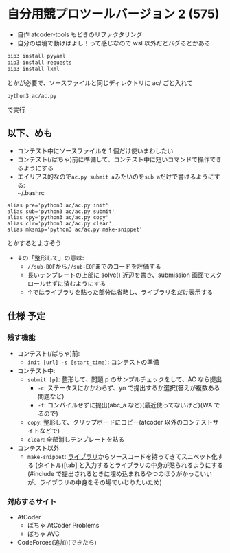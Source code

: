 # 自分用競プロツールバージョン 2 (575)

- 自作 atcoder-tools もどきのリファクタリング
- 自分の環境で動けばよし！って感じなので wsl 以外だとバグるとかある

```bash
pip3 install pyyaml
pip3 install requests
pip3 install lxml
```
とかが必要で、ソースファイルと同じディレクトリに ac/ ごと入れて
```
python3 ac/ac.py
```
で実行

## 以下、めも

- コンテスト中にソースファイルを 1 個だけ使いまわしたい
- コンテスト(/ばちゃ)前に準備して、コンテスト中に短いコマンドで操作できるようにする
- エイリアス的なので`ac.py submit a`みたいのを`sub a`だけで書けるようにする: <br>
~/.bashrc
```
alias pre='python3 ac/ac.py init'
alias sub='python3 ac/ac.py submit'
alias cpy='python3 ac/ac.py copy'
alias clr='python3 ac/ac.py clear'
alias mksnip='python3 ac/ac.py make-snippet'
```
とかするとよさそう
- ↓の「整形して」の意味:
	+ `//sub-BOF`から`//sub-EOF`までのコードを評価する
	+ 長いテンプレートの上部に solve() 近辺を書き、submission 画面でスクロールせずに済むようにする
	+ ↑ではライブラリを貼った部分は省略し、ライブラリ名だけ表示する

## 仕様 予定

### 残す機能

- コンテスト(/ばちゃ)前:
	+ `init [url] -s [start_time]`: コンテストの準備
- コンテスト中:
	+ `submit [p]`: 整形して、問題 p のサンプルチェックをして、AC なら提出
		* `-c`: ステータスにかかわらず、yn で提出するか選択(答えが複数ある問題など)
		* `-f`: コンパイルせずに提出(abc_a など)(最近使ってないけど)(WA でるので)
	+ `copy`: 整形して、クリップボードにコピー(atcoder 以外のコンテストサイトなどで)
	+ `clear`: 全部消しテンプレートを貼る
- コンテスト以外
	+ `make-snippet`: [ライブラリ](https://tqkoh.github.io/library/)からソースコードを持ってきてスニペット化する (タイトル)[tab] と入力するとライブラリの中身が貼られるようにする(#include で提出されるときに埋め込まれるやつのほうがかっこいいが、ライブラリの中身をその場でいじりたいため)

### 対応するサイト

- AtCoder
	+ ばちゃ AtCoder Problems
	+ ばちゃ AVC
- CodeForces(追加)(できたら)
